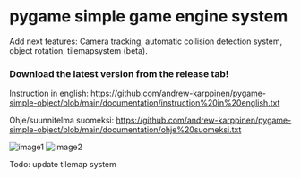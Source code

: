 # pygame simple game engine system

Add next features:
Camera tracking, automatic collision detection system, object rotation, tilemapsystem (beta).



### Download the latest version from the release tab!

Instruction in english:
https://github.com/andrew-karppinen/pygame-simple-object/blob/main/documentation/instruction%20in%20english.txt


Ohje/suunnitelma suomeksi:
https://github.com/andrew-karppinen/pygame-simple-object/blob/main/documentation/ohje%20suomeksi.txt


![image1](https://user-images.githubusercontent.com/99529988/217770877-0e15dbc6-5eb1-446e-82c4-3cdc2d0afb97.png)
![image2](https://user-images.githubusercontent.com/99529988/217770901-a1eaf498-66f0-41ec-8ccb-d93f554e1516.png)



Todo:
update tilemap system

